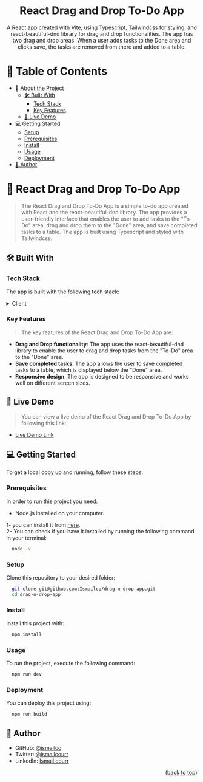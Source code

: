 <a name="readme-top"></a>

<div align="center">
  <h1><b>React Drag and Drop To-Do App</b></h1>
  <p>A React app created with Vite, using Typescript, Tailwindcss for styling, and react-beautiful-dnd library for drag and drop functionalities. The app has two drag and drop areas. When a user adds tasks to the Done area and clicks save, the tasks are removed from there and added to a table.</p>
</div>

<!-- TABLE OF CONTENTS -->

# 📗 Table of Contents

- [📖 About the Project](#about-project)
  - [🛠 Built With](#built-with)
    - [Tech Stack](#tech-stack)
    - [Key Features](#key-features)
  - [🚀 Live Demo](#live-demo)
- [💻 Getting Started](#getting-started)
  - [Setup](#setup)
  - [Prerequisites](#prerequisites)
  - [Install](#install)
  - [Usage](#usage)
  - [Deployment](#deployment)
- [👥 Author](#authors)

<!-- PROJECT DESCRIPTION -->

# 📖 React Drag and Drop To-Do App <a name="about-project"></a>

> The React Drag and Drop To-Do App is a simple to-do app created with React and the react-beautiful-dnd library. The app provides a user-friendly interface that enables the user to add tasks to the "To-Do" area, drag and drop them to the "Done" area, and save completed tasks to a table. The app is built using Typescript and styled with Tailwindcss.

## 🛠 Built With <a name="built-with"></a>

### Tech Stack <a name="tech-stack"></a>

The app is built with the following tech stack:

<details>
  <summary>Client</summary>
  <ul>
    <li><a href="https://reactjs.org/">React.js</a></li>
    <li><a href="https://vitejs.dev/">Vite</a></li>
    <li><a href="https://tailwindcss.com/">Tailwindcss</a></li>
    <li><a href="https://github.com/atlassian/react-beautiful-dnd">react-beautiful-dnd</a></li>
  </ul>
</details>

### Key Features <a name="key-features"></a>

> The key features of the React Drag and Drop To-Do App are:

- **Drag and Drop functionality**: The app uses the react-beautiful-dnd library to enable the user to drag and drop tasks from the "To-Do" area to the "Done" area.
- **Save completed tasks**: The app allows the user to save completed tasks to a table, which is displayed below the "Done" area.
- **Responsive design**: The app is designed to be responsive and works well on different screen sizes.

## 🚀 Live Demo <a name="live-demo"></a>

> You can view a live demo of the React Drag and Drop To-Do App by following this link:

- [Live Demo Link](https://dropzone.pages.dev)

## 💻 Getting Started <a name="getting-started"></a>

To get a local copy up and running, follow these steps:

### Prerequisites

In order to run this project you need:

- Node.js installed on your computer.

1- you can install it from [here](https://nodejs.org/en/download/).
<br>
2- You can check if you have it installed by running the following command in your terminal:

```sh
  node -v
```

### Setup

Clone this repository to your desired folder:

```sh
  git clone git@github.com:Ismailco/drag-n-drop-app.git
  cd drag-n-drop-app
```

### Install

Install this project with:

```sh
  npm install
```

### Usage

To run the project, execute the following command:

```sh
  npm run dev
```

### Deployment

You can deploy this project using:

```sh
  npm run build
```

## 👤 **Author** <a name="authors"></a>

- GitHub: [@ismailco](https://github.com/ismailco)
- Twitter: [@ismailcourr](https://twitter.com/ismailcourr)
- LinkedIn: [Ismail courr](https://linkedin.com/in/ismailcourr)

<p align="right">(<a href="#readme-top">back to top</a>)</p>
